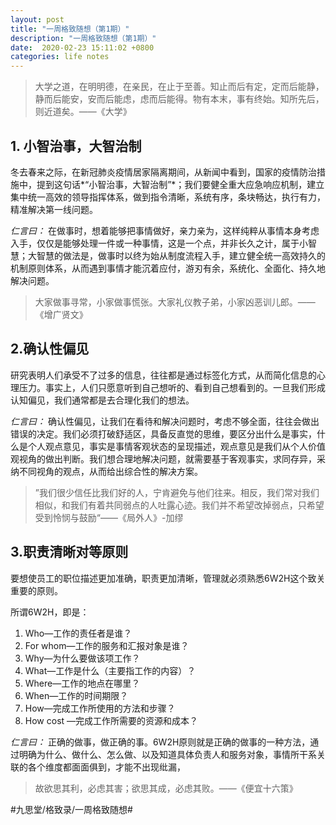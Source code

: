 ```yaml
---
layout: post
title: "一周格致随想（第1期）"
description: "一周格致随想（第1期）"
date:  2020-02-23 15:11:02 +0800
categories: life notes
---
```


> 大学之道，在明明德，在亲民，在止于至善。知止而后有定，定而后能静，静而后能安，安而后能虑，虑而后能得。物有本末，事有终始。知所先后，则近道矣。——《大学》

##  1. 小智治事，大智治制
冬去春来之际，在新冠肺炎疫情居家隔离期间，从新闻中看到，国家的疫情防治措施中，提到这句话*“小智治事，大智治制”*；我们要健全重大应急响应机制，建立集中统一高效的领导指挥体系，做到指令清晰，系统有序，条块畅达，执行有力，精准解决第一线问题。

*仁言曰：* 在做事时，想着能够把事情做好，亲力亲为，这样纯粹从事情本身考虑入手，仅仅是能够处理一件或一种事情，这是一个点，并非长久之计，属于小智慧；大智慧的做法是，做事时以终为始从制度流程入手，建立健全统一高效持久的机制原则体系，从而遇到事情才能沉着应付，游刃有余，系统化、全面化、持久地解决问题。

> 大家做事寻常，小家做事慌张。大家礼仪教子弟，小家凶恶训儿郎。——《增广贤文》

## 2.确认性偏见
研究表明人们承受不了过多的信息，往往都是通过标签化方式，从而简化信息的心理压力。事实上，人们只愿意听到自己想听的、看到自己想看到的。一旦我们形成认知偏见，我们通常都是去合理化我们的想法。

*仁言曰：*  确认性偏见，让我们在看待和解决问题时，考虑不够全面，往往会做出错误的决定。我们必须打破舒适区，具备反直觉的思维，要区分出什么是事实，什么是个人观点意见，事实是事情客观状态的呈现描述，观点意见是我们从个人价值观视角的做出判断。我们想合理地解决问题，就需要基于客观事实，求同存异，采纳不同视角的观点，从而给出综合性的解决方案。

> ”我们很少信任比我们好的人，宁肯避免与他们往来。相反，我们常对我们相似，和我们有着共同弱点的人吐露心迹。我们并不希望改掉弱点，只希望受到怜悯与鼓励“——《局外人》-加缪

## 3.职责清晰对等原则
要想使员工的职位描述更加准确，职责更加清晰，管理就必须熟悉6W2H这个致关重要的原则。

所谓6W2H，即是：
  1. Who—工作的责任者是谁？
  2. For whom—工作的服务和汇报对象是谁？
  3. Why—为什么要做该项工作？
  4. What—工作是什么（主要指工作的内容）？
  5. Where—工作的地点在哪里？
  6. When—工作的时间期限？
  7. How—完成工作所使用的方法和步骤？
  8. How cost —完成工作所需要的资源和成本？

*仁言曰：*  正确的做事，做正确的事。6W2H原则就是正确的做事的一种方法，通过明确为什么、做什么、怎么做、以及知道具体负责人和服务对象，事情所干系关联的各个维度都面面俱到，才能不出现纰漏，

> 故欲思其利，必虑其害；欲思其成，必虑其败。——《便宜十六策》










#九思堂/格致录/一周格致随想#